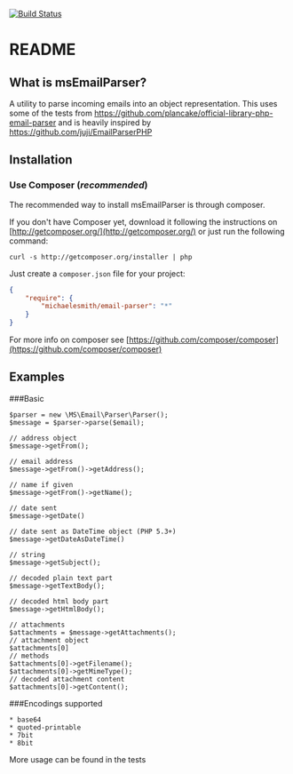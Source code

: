 [![Build Status](https://travis-ci.org/michaelesmith/EmailParser.png?branch=master)](https://travis-ci.org/michaelesmith/EmailParser)

README
======

What is msEmailParser?
-------------------

A utility to parse incoming emails into an object representation. This uses some of the tests from
https://github.com/plancake/official-library-php-email-parser and is heavily inspired by
https://github.com/juji/EmailParserPHP

Installation
------------

### Use Composer (*recommended*)

The recommended way to install msEmailParser is through composer.

If you don't have Composer yet, download it following the instructions on
[http://getcomposer.org/](http://getcomposer.org/) or just run the following command:

    curl -s http://getcomposer.org/installer | php

Just create a `composer.json` file for your project:

``` json
{
    "require": {
        "michaelesmith/email-parser": "*"
    }
}
```

For more info on composer see [https://github.com/composer/composer](https://github.com/composer/composer)

Examples
--------

###Basic

    $parser = new \MS\Email\Parser\Parser();
    $message = $parser->parse($email);

    // address object
    $message->getFrom();

    // email address
    $message->getFrom()->getAddress();

    // name if given
    $message->getFrom()->getName();

    // date sent
    $message->getDate()

    // date sent as DateTime object (PHP 5.3+)
    $message->getDateAsDateTime()

    // string
    $message->getSubject();

    // decoded plain text part
    $message->getTextBody();

    // decoded html body part
    $message->getHtmlBody();

    // attachments
    $attachments = $message->getAttachments();
    // attachment object
    $attachments[0]
    // methods
    $attachments[0]->getFilename();
    $attachments[0]->getMimeType();
    // decoded attachment content
    $attachments[0]->getContent();

###Encodings supported

    * base64
    * quoted-printable
    * 7bit
    * 8bit

More usage can be found in the tests
